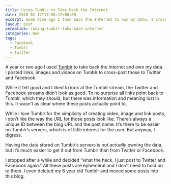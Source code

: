 ```yaml
---
title: Using Tumblr to Take Back the Internet
date: 2016-02-12T17:58:17+00:00
excerpt: Some time ago I took back the Internet to own my data. I cross-posted status updates, links, images & videos from Tumblr to Facebook & Twitter.
layout: post
permalink: /using-tumblr-take-back-internet
categories: Web
tags:
  - Facebook
  - Tumblr
  - Twitter
---
```

A year or two ago I used [Tumblr](https://www.tumblr.com/) to take back the Internet and own my data. I posted links, images and videos on Tumblr to cross-post those to Twitter and Facebook.

While it felt good and I liked to look at the Tumblr stream, the Twitter and Facebook streams didn’t look as good. To no surprise all links point back to Tumblr, which they should, but there was information and meaning lost in this. It wasn’t as clear where these posts actually point to.

While I love Tumblr for the simplicity of creating video, image and link posts, I don’t like the way the URL for those posts look like. There’s always a unique ID between the blog URL and the post name. It’s there to be easier on Tumblr’s servers, which is of little interest for the user. But anyway, I digress.

Having the data stored on Tumblr’s servers is not _actually_ owning the data, but it’s much easier to get it out from Tumblr than from Twitter or Facebook.

I stopped after a while and decided “what the heck, I just post to Twitter and Facebook again.” All these posts are ephemeral and I don’t need to hold on to them. I even deleted my 8 year old Tumblr and moved some posts into this blog.